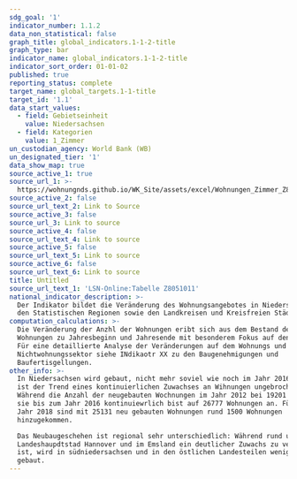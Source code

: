 ```yaml
---
sdg_goal: '1'
indicator_number: 1.1.2
data_non_statistical: false
graph_title: global_indicators.1-1-2-title
graph_type: bar
indicator_name: global_indicators.1-1-2-title
indicator_sort_order: 01-01-02
published: true
reporting_status: complete
target_name: global_targets.1-1-title
target_id: '1.1'
data_start_values:
  - field: Gebietseinheit
    value: Niedersachsen
  - field: Kategorien
    value: 1_Zimmer
un_custodian_agency: World Bank (WB)
un_designated_tier: '1'
data_show_map: true
source_active_1: true
source_url_1: >-
  https://wohnungnds.github.io/WK_Site/assets/excel/Wohnungen_Zimmer_Z8051011.xlsx
source_active_2: false
source_url_text_2: Link to Source
source_active_3: false
source_url_3: Link to source
source_active_4: false
source_url_text_4: Link to source
source_active_5: false
source_url_text_5: Link to source
source_active_6: false
source_url_text_6: Link to source
title: Untitled
source_url_text_1: 'LSN-Online:Tabelle Z8051011'
national_indicator_description: >-
  Der Indikator bildet die Veränderung des Wohnungsangebotes in Niedersachsen,
  den Statistischen Regionen sowie den Landkreisen und Kreisfreien Städten ab.
computation_calculations: >-
  Die Veränderung der Anzhl der Wohnungen eribt sich aus dem Bestand der
  Wohnungen zu Jahresbeginn und Jahresende mit besonderem Fokus auf den Neubau.
  Für eine detaillierte Analyse der Veränderungen auf dem Wohnungs und
  Nichtwohnungssektor siehe INdikaotr XX zu den Baugenehmigungen und
  Baufertisgellungen.
other_info: >-
  In Niedersachsen wird gebaut, nicht mehr soviel wie noch im Jahr 2016, dennoch
  ist der Trend eines kontinuierlichen Zuwachses an Wihnungen ungebrochen.
  Während die Anzahl der neugebauten Wochnungen im Jahr 2012 bei 19201 lag stieg
  sie bis zum Jahr 2016 kontinuiewrlich bist auf 26777 Wohnungen an. Für das
  Jahr 2018 sind mit 25131 neu gebauten Wohnungen rund 1500 Wohnungen
  hinzugekommen.

  Das Neubaugeschehen ist regional sehr unterschiedlich: Während rund um die
  Landeshaupdtstad Hannover und im Emsland ein deutlicher Zuwachs zu verzeichnen
  ist, wird in südniedersachsen und in den östlichen Landesteilen weniger
  gebaut.
---
```

